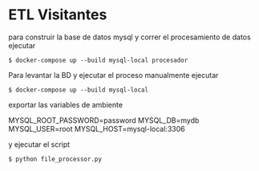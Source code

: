# ETL Visitantes

para construir la base de datos mysql y correr el procesamiento de datos ejecutar

```
$ docker-compose up --build mysql-local procesador
```

Para levantar la BD y ejecutar el proceso manualmente ejecutar 

```
$ docker-compose up --build mysql-local
```
exportar las variables de ambiente

MYSQL_ROOT_PASSWORD=password
MYSQL_DB=mydb
MYSQL_USER=root
MYSQL_HOST=mysql-local:3306

y ejecutar el script

```
$ python file_processor.py
```


